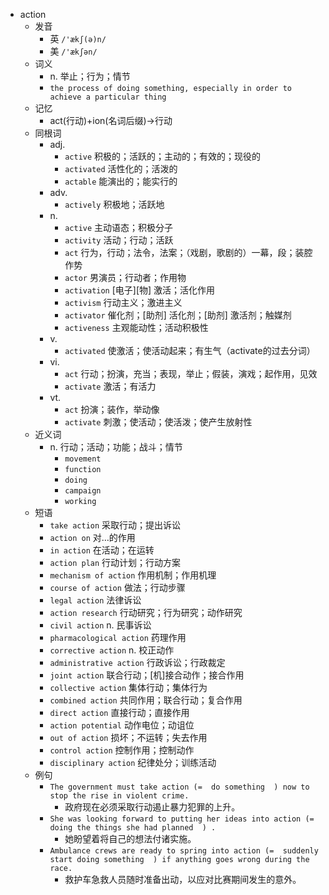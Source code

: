 - action
  - 发音
    - 英 `/'ækʃ(ə)n/`
    - 美 `/'ækʃən/`
  - 词义
    - n. 举止；行为；情节
    - `the process of doing something, especially in order to achieve a particular thing`
  - 记忆
    - act(行动)+ion(名词后缀)→行动
  - 同根词
    - adj.
      - `active` 积极的；活跃的；主动的；有效的；现役的
      - `activated` 活性化的；活泼的
      - `actable` 能演出的；能实行的
    - adv.
      - `actively` 积极地；活跃地
    - n.
      - `active` 主动语态；积极分子
      - `activity` 活动；行动；活跃
      - `act` 行为，行动；法令，法案；（戏剧，歌剧的）一幕，段；装腔作势
      - `actor` 男演员；行动者；作用物
      - `activation` [电子][物] 激活；活化作用
      - `activism` 行动主义；激进主义
      - `activator` 催化剂；[助剂] 活化剂；[助剂] 激活剂；触媒剂
      - `activeness` 主观能动性；活动积极性
    - v.
      - `activated` 使激活；使活动起来；有生气（activate的过去分词）
    - vi.
      - `act` 行动；扮演，充当；表现，举止；假装，演戏；起作用，见效
      - `activate` 激活；有活力
    - vt.
      - `act` 扮演；装作，举动像
      - `activate` 刺激；使活动；使活泼；使产生放射性
  - 近义词
    - n. 行动；活动；功能；战斗；情节
      - `movement`
      - `function`
      - `doing`
      - `campaign`
      - `working`
  - 短语
    - `take action` 采取行动；提出诉讼 
    - `action on` 对…的作用 
    - `in action` 在活动；在运转 
    - `action plan` 行动计划；行动方案 
    - `mechanism of action` 作用机制；作用机理 
    - `course of action` 做法；行动步骤 
    - `legal action` 法律诉讼 
    - `action research` 行动研究；行为研究；动作研究 
    - `civil action` n. 民事诉讼 
    - `pharmacological action` 药理作用 
    - `corrective action` n. 校正动作 
    - `administrative action` 行政诉讼；行政裁定 
    - `joint action` 联合行动；[机]接合动作；接合作用 
    - `collective action` 集体行动；集体行为 
    - `combined action` 共同作用；联合行动；复合作用 
    - `direct action` 直接行动；直接作用 
    - `action potential` 动作电位；动诅位 
    - `out of action` 损坏；不运转；失去作用 
    - `control action` 控制作用；控制动作 
    - `disciplinary action` 纪律处分；训练活动 
  - 例句
    - `The government must take action (=  do something  ) now to stop the rise in violent crime.`
      - 政府现在必须采取行动遏止暴力犯罪的上升。
    - `She was looking forward to putting her ideas into action (=  doing the things she had planned  ) .`
      - 她盼望着将自己的想法付诸实施。
    - `Ambulance crews are ready to spring into action (=  suddenly start doing something  ) if anything goes wrong during the race.`
      - 救护车急救人员随时准备出动，以应对比赛期间发生的意外。

